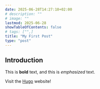```yaml
---
date: 2025-06-28T14:27:10+02:00
# description: ""
# image: ""
lastmod: 2025-06-28
showTableOfContents: false
# tags: ["",]
title: "My First Post"
type: "post"
---
```

## Introduction

This is **bold** text, and this is *emphasized* text.

Visit the [Hugo](https://gohugo.io) website!